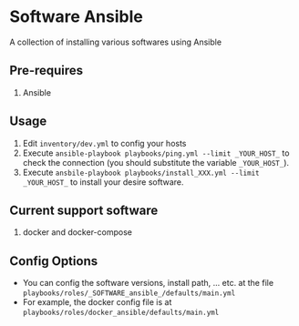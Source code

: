 # Software Ansible

A collection of installing various softwares using Ansible

## Pre-requires

1. Ansible

## Usage

1. Edit `inventory/dev.yml` to config your hosts
2. Execute `ansible-playbook playbooks/ping.yml --limit _YOUR_HOST_`
to check the connection (you should substitute the variable `_YOUR_HOST_`).
3. Execute `ansbile-playbook playbooks/install_XXX.yml --limit _YOUR_HOST_`
to install your desire software.

## Current support software

1. docker and docker-compose

## Config Options

- You can config the software versions, install path, ... etc. at the file `playbooks/roles/_SOFTWARE_ansible_/defaults/main.yml`
- For example, the docker config file is at `playbooks/roles/docker_ansible/defaults/main.yml`
